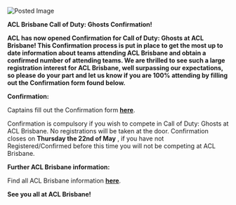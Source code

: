 ![Posted Image](http://i.imgur.com/DaJbZOk.jpg?1?7120)





**ACL Brisbane Call of Duty: Ghosts Confirmation!**





**ACL has now opened Confirmation for Call of Duty: Ghosts at ACL Brisbane! This Confirmation process is put in place to get the most up to date information about teams attending ACL Brisbane and obtain a confirmed number of attending teams. We are thrilled to see such a large registration interest for ACL Brisbane, well surpassing our expectations, so please do your part and let us know if you are 100% attending by filling out the Confirmation form found below.**





**Confirmation:**


Captains fill out the Confirmation form 
**[here](http://form.jotformpro.com/form/41347057400951)**.


Confirmation is compulsory if you wish to compete in Call of Duty: Ghosts at ACL Brisbane. No registrations will be taken at the door. Confirmation closes on 
**Thursday the 22nd of May**
, if you have not Registered/Confirmed before this time you will not be competing at ACL Brisbane.






**Further ACL Brisbane information:**


Find all ACL Brisbane information 
**[here](http://www.aclpro.com.au/_/acl-news/acl-brisbane-2014-r302)**.






**See you all at ACL Brisbane!**